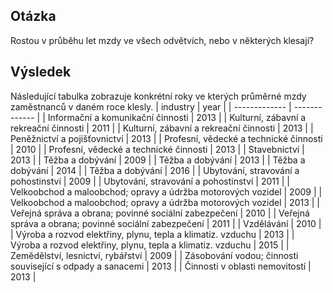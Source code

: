 ## Otázka
Rostou v průběhu let mzdy ve všech odvětvích, nebo v některých klesají?
## Výsledek
Následující tabulka zobrazuje konkrétní roky ve kterých průměrné mzdy zaměstnanců v daném roce klesly.
| industry  | year |
| ------------- | ------------- |
| Informační a komunikační činnosti |	2013 | 
| Kulturní, zábavní a rekreační činnosti	| 2011 |
| Kulturní, zábavní a rekreační činnosti	| 2013 |
| Peněžnictví a pojišťovnictví	| 2013 |
| Profesní, vědecké a technické činnosti	| 2010 |
| Profesní, vědecké a technické činnosti	| 2013 |
| Stavebnictví	| 2013 |
| Těžba a dobývání	| 2009 |
| Těžba a dobývání	| 2013 |
| Těžba a dobývání	| 2014 |
| Těžba a dobývání	| 2016 |
| Ubytování, stravování a pohostinství	| 2009 |
| Ubytování, stravování a pohostinství	| 2011 |
| Velkoobchod a maloobchod; opravy a údržba motorových vozidel	| 2009 |
| Velkoobchod a maloobchod; opravy a údržba motorových vozidel	| 2013 |
| Veřejná správa a obrana; povinné sociální zabezpečení	| 2010 |
| Veřejná správa a obrana; povinné sociální zabezpečení	| 2011 |
| Vzdělávání	| 2010 |
| Výroba a rozvod elektřiny, plynu, tepla a klimatiz. vzduchu	| 2013 |
| Výroba a rozvod elektřiny, plynu, tepla a klimatiz. vzduchu	| 2015 |
| Zemědělství, lesnictví, rybářství	| 2009 |
| Zásobování vodou; činnosti související s odpady a sanacemi	| 2013 |
| Činnosti v oblasti nemovitostí	| 2013 |
